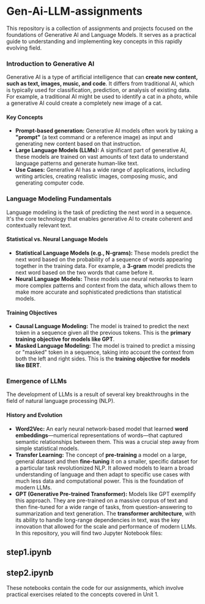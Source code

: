 # Gen-Ai-LLM-assignments
This repository is a collection of assignments and projects focused on the foundations of Generative AI and Language Models. It serves as a practical guide to understanding and implementing key concepts in this rapidly evolving field.

### Introduction to Generative AI

Generative AI is a type of artificial intelligence that can **create new content, such as text, images, music, and code**. It differs from traditional AI, which is typically used for classification, prediction, or analysis of existing data. For example, a traditional AI might be used to identify a cat in a photo, while a generative AI could create a completely new image of a cat.

#### **Key Concepts**
* **Prompt-based generation:** Generative AI models often work by taking a **"prompt"** (a text command or a reference image) as input and generating new content based on that instruction.
* **Large Language Models (LLMs):** A significant part of generative AI, these models are trained on vast amounts of text data to understand language patterns and generate human-like text.
* **Use Cases:** Generative AI has a wide range of applications, including writing articles, creating realistic images, composing music, and generating computer code.

### Language Modeling Fundamentals

Language modeling is the task of predicting the next word in a sequence. It's the core technology that enables generative AI to create coherent and contextually relevant text.

#### **Statistical vs. Neural Language Models**
* **Statistical Language Models (e.g., N-grams):** These models predict the next word based on the probability of a sequence of words appearing together in the training data. For example, a **3-gram** model predicts the next word based on the two words that came before it.
* **Neural Language Models:** These models use neural networks to learn more complex patterns and context from the data, which allows them to make more accurate and sophisticated predictions than statistical models.

#### **Training Objectives**
* **Causal Language Modeling:** The model is trained to predict the next token in a sequence given all the previous tokens. This is the **primary training objective for models like GPT**.
* **Masked Language Modeling:** The model is trained to predict a missing or "masked" token in a sequence, taking into account the context from both the left and right sides. This is the **training objective for models like BERT**.

### Emergence of LLMs

The development of LLMs is a result of several key breakthroughs in the field of natural language processing (NLP).

#### **History and Evolution**
* **Word2Vec:** An early neural network-based model that learned **word embeddings**—numerical representations of words—that captured semantic relationships between them. This was a crucial step away from simple statistical models.
* **Transfer Learning:** The concept of **pre-training** a model on a large, general dataset and then **fine-tuning** it on a smaller, specific dataset for a particular task revolutionized NLP. It allowed models to learn a broad understanding of language and then adapt to specific use cases with much less data and computational power. This is the foundation of modern LLMs.
* **GPT (Generative Pre-trained Transformer):** Models like GPT exemplify this approach. They are pre-trained on a massive corpus of text and then fine-tuned for a wide range of tasks, from question-answering to summarization and text generation. The **transformer architecture**, with its ability to handle long-range dependencies in text, was the key innovation that allowed for the scale and performance of modern LLMs.
In this repository, you will find two Jupyter Notebook files:


## step1.ipynb
## step2.ipynb


These notebooks contain the code for our assignments, which involve practical exercises related to the concepts covered in Unit 1.
